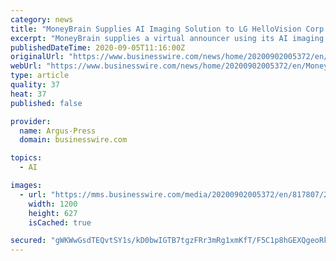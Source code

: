 ```yaml
---
category: news
title: "MoneyBrain Supplies AI Imaging Solution to LG HelloVision Corp."
excerpt: "MoneyBrain supplies a virtual announcer using its AI imaging solution to LG HelloVision Corp., which is a leading cable TV company in South Korea."
publishedDateTime: 2020-09-05T11:16:00Z
originalUrl: "https://www.businesswire.com/news/home/20200902005372/en/MoneyBrain-Supplies-AI-Imaging-Solution-LG-HelloVision"
webUrl: "https://www.businesswire.com/news/home/20200902005372/en/MoneyBrain-Supplies-AI-Imaging-Solution-LG-HelloVision"
type: article
quality: 37
heat: 37
published: false

provider:
  name: Argus-Press
  domain: businesswire.com

topics:
  - AI

images:
  - url: "https://mms.businesswire.com/media/20200902005372/en/817807/23/PHOTO.jpg"
    width: 1200
    height: 627
    isCached: true

secured: "gWKWwGsdTEQvtSY1s/kD0bwIGTB7tgzFRr3mRg1xmKfT/F5C1p8hGEXQgeoRk5Y7ZT4Cyp33PMosQYgVr7yN4RFMsJLj/TpYcK0iQdASXzzgn+5qlyfvzq30feKb5RTlXTvwrN0GD7CxE0dX0us1BoaGADp1kgiKI+3M0PktszUJzlrQFJ1gLK2a1L1SJZSmWoGwxgAV4b5hhtwZmE+ZrxU64afs1hv8GCEW7fmZiDVz+nu2HY8jJMxc6k7qpGqxT5hGHZl1Rw0kndHT3Nb0jxqfpMSG8s0zHbgbK2lZwr0em4ZAr3l8MmoaQi6hkJmX/RHE+PaCrnmH4Vem21SqGJ2ZkmvKHQnQXwpYAYO2Kk8=;7iilbfaFWEy6xs1hjIq2QQ=="
---
```


